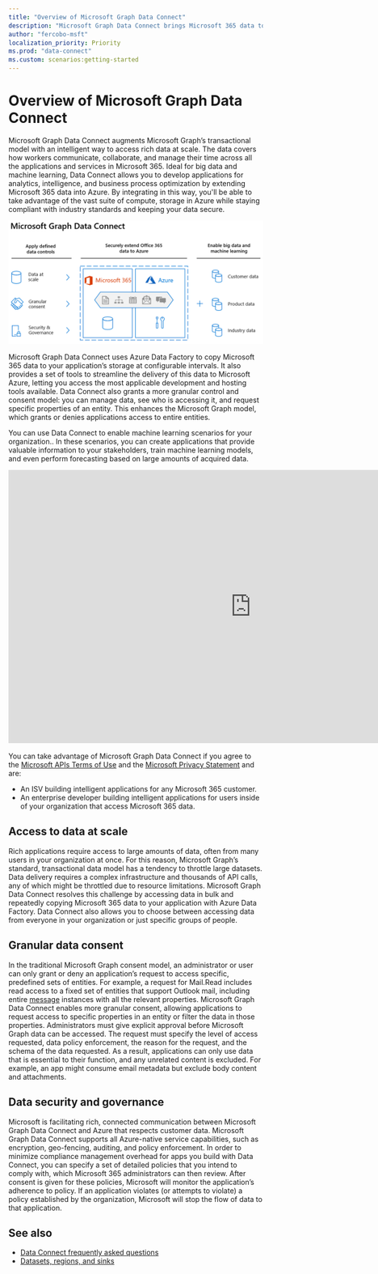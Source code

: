 ```yaml
---
title: "Overview of Microsoft Graph Data Connect"
description: "Microsoft Graph Data Connect brings Microsoft 365 data to Microsoft Azure, which gives you access to the best development and hosting tools to work with this data."
author: "fercobo-msft"
localization_priority: Priority
ms.prod: "data-connect"
ms.custom: scenarios:getting-started
---
```


# Overview of Microsoft Graph Data Connect

Microsoft Graph Data Connect augments Microsoft Graph’s transactional model with an intelligent way to access rich data at scale. The data covers how workers communicate, collaborate, and manage their time across all the applications and services in Microsoft 365. Ideal for big data and machine learning, Data Connect allows you to develop applications for analytics, intelligence, and business process optimization by extending Microsoft 365 data into Azure. By integrating in this way, you'll be able to take advantage of the vast suite of compute, storage in Azure while staying compliant with industry standards and keeping your data secure.

![An image that shows the applied data controls between Microsoft 365 data into the Azure cloud, as well as the output data.](images/data-connect-mgdc-capabilities.png)

Microsoft Graph Data Connect uses Azure Data Factory to copy Microsoft 365 data to your application’s storage at configurable intervals. It also provides a set of tools to streamline the delivery of this data to Microsoft Azure, letting you access the most applicable development and hosting tools available. Data Connect also grants a more granular control and consent model: you can manage data, see who is accessing it, and request specific properties of an entity. This enhances the Microsoft Graph model, which grants or denies applications access to entire entities.

You can use Data Connect to enable machine learning scenarios for your organization.. In these scenarios, you can create applications that provide valuable information to your stakeholders, train machine learning models, and even perform forecasting based on large amounts of acquired data.

<iframe class="video-iframe" style="width: 960px; height: 540px;" frameborder="0" allowfullscreen="true" src="https://www.microsoft.com/en-us/videoplayer/embed/RWEJsy?autoplay=false"> </iframe>

You can take advantage of Microsoft Graph Data Connect if you agree to the [Microsoft APIs Terms of Use](/legal/microsoft-apis/terms-of-use?context=/graph/context) and the [Microsoft Privacy Statement](https://go.microsoft.com/fwlink/p/?LinkId=123161) and are:

- An ISV building intelligent applications for any Microsoft 365 customer.
- An enterprise developer building intelligent applications for users inside of your organization that access Microsoft 365 data.

## Access to data at scale

Rich applications require access to large amounts of data, often from many users in your organization at once. For this reason, Microsoft Graph’s standard, transactional data model has a tendency to throttle large datasets. Data delivery requires a complex infrastructure and thousands of API calls, any of which might be throttled due to resource limitations. Microsoft Graph Data Connect resolves this challenge by accessing data in bulk and repeatedly copying Microsoft 365 data to your application with Azure Data Factory. Data Connect also allows you to choose between accessing data from everyone in your organization or just specific groups of people.

## Granular data consent

In the traditional Microsoft Graph consent model, an administrator or user can only grant or deny an application’s request to access specific, predefined sets of entities. For example, a request for Mail.Read includes read access to a fixed set of entities that support Outlook mail, including entire [message](/graph/api/resources/message?view=graph-rest-1.0) instances with all the relevant properties. Microsoft Graph Data Connect enables more granular consent, allowing applications to request access to specific properties in an entity or filter the data in those properties. Administrators must give explicit approval before Microsoft Graph data can be accessed. The request must specify the level of access requested, data policy enforcement, the reason for the request, and the schema of the data requested. As a result, applications can only use data that is essential to their function, and any unrelated content is excluded. For example, an app might consume email metadata but exclude body content and attachments.

## Data security and governance

Microsoft is facilitating rich, connected communication between Microsoft Graph Data Connect and Azure that respects customer data. Microsoft Graph Data Connect supports all Azure-native service capabilities, such as encryption, geo-fencing, auditing, and policy enforcement. In order to minimize compliance management overhead for apps you build with Data Connect, you can specify a set of detailed policies that you intend to comply with, which Microsoft 365 administrators can then review. After consent is given for these policies, Microsoft will monitor the application’s adherence to policy. If an application violates (or attempts to violate) a policy established by the organization, Microsoft will stop the flow of data to that application.

## See also

<!-- - [Build your first Microsoft Graph Data Connect application tutorial](data-connect-quickstart.yml). -->
- [Data Connect frequently asked questions](data-connect-faq.md)
- [Datasets, regions, and sinks](data-connect-datasets.md)
